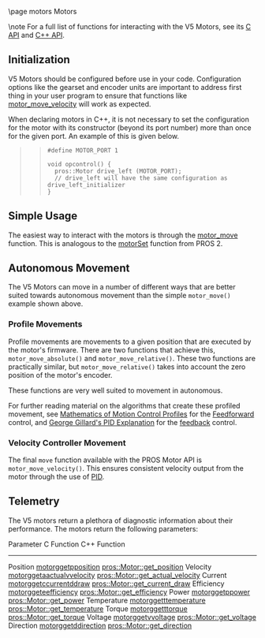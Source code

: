 \page motors Motors

\note
For a full list of functions for interacting with the V5 Motors, see its
[C API](../../api/c/motors.html) and [C++ API](../../api/cpp/motors.html).

## Initialization

V5 Motors should be configured before use in your code. Configuration
options like the gearset and encoder units are important to address
first thing in your user program to ensure that functions like
[motor_move_velocity](../../api/c/motors.html#motor-move-velocity)
will work as expected.

When declaring motors in C++, it is not necessary to set the
configuration for the motor with its constructor (beyond its port
number) more than once for the given port. An example of this is given
below.

> > ```{.cpp}
> > #define MOTOR_PORT 1
> >
> > void opcontrol() {
> >   pros::Motor drive_left (MOTOR_PORT);
> >   // drive_left will have the same configuration as drive_left_initializer
> > }
> > ```

## Simple Usage

The easiest way to interact with the motors is through the
[motor_move](../../api/c/motors.html#motor-move) function. This is
analogous to the [motorSet](../../../cortex/api/index.html#motorSet)
function from PROS 2.

## Autonomous Movement

The V5 Motors can move in a number of different ways that are better
suited towards autonomous movement than the simple `motor_move()`
example shown above.

### Profile Movements

Profile movements are movements to a given position that are executed by
the motor's firmware. There are two functions that achieve this,
`motor_move_absolute()` and `motor_move_relative()`. These two functions
are practically similar, but `motor_move_relative()` takes into account
the zero position of the motor's encoder.

These functions are very well suited to movement in autonomous.

For further reading material on the algorithms that create these
profiled movement, see [Mathematics of Motion Control
Profiles](https://pdfs.semanticscholar.org/a229/fdba63d8d68abd09f70604d56cc07ee50f7d.pdf)
for the
[Feedforward](<https://en.wikipedia.org/wiki/Feed_forward_(control)>)
control, and [George Gillard's PID
Explanation](http://georgegillard.com/documents/2-introduction-to-pid-controllers)
for the
[feedback](https://en.wikipedia.org/wiki/Control_theory#PID_feedback_control)
control.

### Velocity Controller Movement

The final `move` function available with the PROS Motor API is
`motor_move_velocity()`. This ensures consistent velocity output from
the motor through the use of
[PID](http://georgegillard.com/documents/2-introduction-to-pid-controllers).

## Telemetry

The V5 motors return a plethora of diagnostic information about their
performance. The motors return the following parameters:

Parameter C Function C++ Function

---

Position [motorggetpposition](../../api/c/motors.html#motor-get-position) [pros::Motor::get_position](get_position_)
Velocity [motorggetaactualvvelocity](../../api/c/motors.html#motor-get-actual-velocity) [pros::Motor::get_actual_velocity](get_actual_velocity_)
Current [motorggetccurrentddraw](../../api/c/motors.html#motor-get-current-draw) [pros::Motor::get_current_draw](get_current_draw_)
Efficiency [motorggeteefficiency](../../api/c/motors.html#motor-get-efficiency) [pros::Motor::get_efficiency](get_efficiency_)
Power [motorggetppower](../../api/c/motors.html#motor-get-power) [pros::Motor::get_power](get_power_)
Temperature [motorggetttemperature](../../api/c/motors.html#motor-get-temperature) [pros::Motor::get_temperature](get_temperature_)
Torque [motorggetttorque](../../api/c/motors.html#motor-get-torque) [pros::Motor::get_torque](get_torque_)
Voltage [motorggetvvoltage](../../api/c/motors.html#motor-get-voltage) [pros::Motor::get_voltage](get_voltage_)
Direction [motorggetddirection](../../api/c/motors.html#motor-get-direction) [pros::Motor::get_direction](get_direction_)
